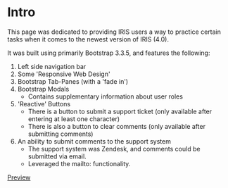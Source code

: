 # Intro

This page was dedicated to providing IRIS users a way to practice certain tasks when it comes to the newest version of IRIS (4.0). 

It was built using primarily Bootstrap 3.3.5, and features the following: 

1. Left side navigation bar
1. Some 'Responsive Web Design'
2. Bootstrap Tab-Panes (with a 'fade in')
3. Bootstrap Modals
    * Contains supplementary information about user roles
4. 'Reactive' Buttons
    * There is a button to submit a support ticket (only available after entering at least one character)
    * There is also a button to clear comments (only available after submitting comments)
5. An ability to submit comments to the support system
    * The support system was Zendesk, and comments could be submitted via email. 
    * Leveraged the mailto: functionality.


[Preview](https://dejai.github.io/iris_bros/beta_4.0/iris_beta.html)
